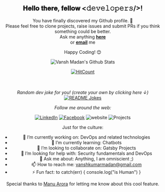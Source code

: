 <!--
**vanshmadan/vanshmadan** is a ✨ _special_ ✨ repository because its `README.md` (this file) appears on your GitHub profile.

Here are some ideas to get you started:

- 🔭 I’m currently working as DevOps Engineer
- 🌱 I’m currently learning Building chatbots
- 🤔 I’m looking for help with Security and DevOps
- 💬 Ask me about anything, I am omniscient ;)
- 📫 How to reach me: vanshkumarmadan@gmail.com
- ⚡ Fun fact: to catch(err) { console.log("is Human") }
-->
<div align="center">
<h2> 𝐇𝐞𝐥𝐥𝐨 𝐭𝐡𝐞𝐫𝐞, 𝐟𝐞𝐥𝐥𝐨𝐰 <𝚍𝚎𝚟𝚎𝚕𝚘𝚙𝚎𝚛𝚜/>! </h2>

<div align="center" width="50">

<!-- <img src="https://i.imgur.com/dTYwdG1.gif" alt="Welcome!" width="300"/> -->

</div>

You have finally discovered my Github profile. 👋 <br>
Please feel free to clone projects, raise issues and submit PRs if you think something could be better. <br>
Ask me anything **[here](https://github.com/vanshmadan/vanshmadan/issues/new)**<br>
or **[email](mailto:vanshkumarmadan@gmail.com)** me

Happy Coding! 😊

<div align="center">

<img align="center" src="https://github-readme-stats.vercel.app/api?username=vanshmadan&show_icons=true&title_color=ffc857&icon_color=8ac926&text_color=daf7dc&bg_color=151515" alt="Vansh Madan's Github Stats">

[![HitCount](http://hits.dwyl.com/vanshmadan/{project}.svg)](http://hits.dwyl.com/vanshmadan/{project})


</br>
</br>
<i>Random dev joke for you! (create your own by clicking here ↓)</i><br>
<a href="https://readme-jokes.vercel.app"><img align="center" src="https://readme-jokes.vercel.app/api" alt="README Jokes"></a>

<i>Follow me around the web:</i><br>

<a href="https://www.linkedin.com/in/vansh-madan-03b297137/" target="_blank"><img src="https://img.shields.io/badge/LinkedIn-%230077B5.svg?&style=flat-square&logo=linkedin&logoColor=white" alt="LinkedIn"></a>
<a href=https://www.facebook.com/vansh.madan.127 target="_blank"><img src="https://img.shields.io/badge/Facebook-%231877F2.svg?&style=flat-square&logo=facebook&logoColor=white" alt="Facebook"></a>
<img src="https://img.shields.io/static/v1?label=Website&message=manuarora.me&color=%230076D6&style=flat-square&logo=internet-explorer&logoColor=%230076D6" alt="website"/>
</a>
<img src="https://img.shields.io/badge/Projects-72-yellow?&style=flat-square" alt="Projects"/>
</a>

</div>
Just for the culture:

- 🔭 I’m currently working on: DevOps and related technologies
- 🌱 I’m currently learning: Chatbots
- 👯 I’m looking to collaborate on: Gatsby Projects
- 🤔 I’m looking for help with: Security fundamentals and DevOps
- 💬 Ask me about: Anything, I am omniscient ;)
- 📫 How to reach me: vanshkumarmadan@gmail.com
- ⚡ Fun fact: to catch(err) { console.log("is Human") }

Special thanks to [Manu Arora](https://github.com/manuarora700) for letting me know about this cool feature.
